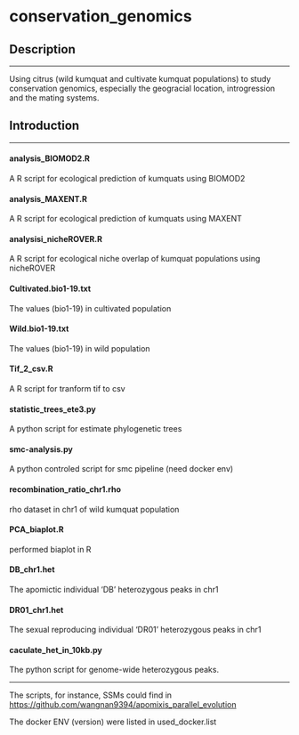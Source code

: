 # conservation_genomics

## Description
---
Using citrus (wild kumquat and cultivate kumquat populations) to study conservation genomics, especially the geogracial location, introgression and the mating systems.
## Introduction
---
#### analysis_BIOMOD2.R
A R script for ecological prediction of kumquats using BIOMOD2

#### analysis_MAXENT.R
A R script for ecological prediction of kumquats using MAXENT

#### analysisi_nicheROVER.R
A R script for ecological niche overlap of kumquat populations using nicheROVER

#### Cultivated.bio1-19.txt
The values (bio1-19) in cultivated population

#### Wild.bio1-19.txt
The values (bio1-19) in wild population

#### Tif_2_csv.R
A R script for tranform tif to csv

#### statistic_trees_ete3.py
A python script for estimate phylogenetic trees

#### smc-analysis.py
A python controled script for smc pipeline (need docker env)

#### recombination_ratio_chr1.rho
rho dataset in chr1 of wild kumquat population

#### PCA_biaplot.R
performed biaplot in R

#### DB_chr1.het
The apomictic individual ‘DB’ heterozygous peaks in chr1

#### DR01_chr1.het
The sexual reproducing individual ‘DR01’ heterozygous peaks in chr1

#### caculate_het_in_10kb.py
The python script for genome-wide heterozygous peaks.

---

The scripts, for instance, SSMs could find in https://github.com/wangnan9394/apomixis_parallel_evolution

The docker ENV (version) were listed in used_docker.list
